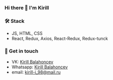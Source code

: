 ### Hi there 👋 I'm Kirill

### 🛠 Stack
* JS, HTML, CSS
* React, Redux, Axios, React-Redux, Redux-tunck

### 💬 Get in touch
* VK: [Kirill Balahoncev](https://vk.com/didok_98)
* Whatsapp: [Kirill Balahoncev](https://wa.me/79514837906)
* email: kirill-i_98@mail.ru

<!--
**kokolka/kokolka** is a ✨ _special_ ✨ repository because its `README.md` (this file) appears on your GitHub profile.

Here are some ideas to get you started:

- 🔭 I’m currently working on ...
- 🌱 I’m currently learning ...
- 👯 I’m looking to collaborate on ...
- 🤔 I’m looking for help with ...
- 💬 Ask me about ...
- 📫 How to reach me: ...
- 😄 Pronouns: ...
- ⚡ Fun fact: ...
-->
